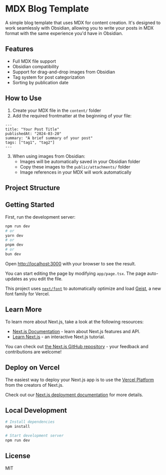 # MDX Blog Template

A simple blog template that uses MDX for content creation. It's designed to work seamlessly with Obsidian, allowing you to write your posts in MDX format with the same experience you'd have in Obsidian.

## Features

- Full MDX file support
- Obsidian compatibility
- Support for drag-and-drop images from Obsidian
- Tag system for post categorization
- Sorting by publication date

## How to Use

1. Create your MDX file in the `content/` folder
2. Add the required frontmatter at the beginning of your file:

```mdx
---
title: "Your Post Title"
publishedAt: "2024-03-20"
summary: "A brief summary of your post"
tags: ["tag1", "tag2"]
---
```

3. When using images from Obsidian:
   - Images will be automatically saved in your Obsidian folder
   - Copy these images to the `public/attachments/` folder
   - Image references in your MDX will work automatically

## Project Structure

## Getting Started

First, run the development server:

```bash
npm run dev
# or
yarn dev
# or
pnpm dev
# or
bun dev
```

Open [http://localhost:3000](http://localhost:3000) with your browser to see the result.

You can start editing the page by modifying `app/page.tsx`. The page auto-updates as you edit the file.

This project uses [`next/font`](https://nextjs.org/docs/app/building-your-application/optimizing/fonts) to automatically optimize and load [Geist](https://vercel.com/font), a new font family for Vercel.

## Learn More

To learn more about Next.js, take a look at the following resources:

- [Next.js Documentation](https://nextjs.org/docs) - learn about Next.js features and API.
- [Learn Next.js](https://nextjs.org/learn) - an interactive Next.js tutorial.

You can check out [the Next.js GitHub repository](https://github.com/vercel/next.js) - your feedback and contributions are welcome!

## Deploy on Vercel

The easiest way to deploy your Next.js app is to use the [Vercel Platform](https://vercel.com/new?utm_medium=default-template&filter=next.js&utm_source=create-next-app&utm_campaign=create-next-app-readme) from the creators of Next.js.

Check out our [Next.js deployment documentation](https://nextjs.org/docs/app/building-your-application/deploying) for more details.

## Local Development

```bash
# Install dependencies
npm install

# Start development server
npm run dev
```

## License

MIT
